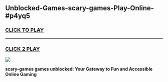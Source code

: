 
## Unblocked-Games-scary-games-Play-Online-#p4yq5
<h3>
<a href="https://premium.freeplayer.one?title=scary-games&ref=27F">CLICK TO PLAY</a></h3>
<hr>

<h3>
<a href="https://premium.freeplayer.one?title=scary-games&ref=27F">CLICK 2 PLAY</a>
  
</h3>

<a href="https://premium.freeplayer.one?title=scary-games&ref=27F"><img src="https://clearcache.store/games.png"></a>


**scary-games games unblocked: Your Gateway to Fun and Accessible Online Gaming**
